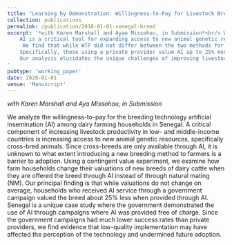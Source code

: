 ```yaml
---
title: "Learning by Demonstration: Willingness-to-Pay for Livestock Breeding Technology in Senegal"
collection: publications
permalink: /publication/2018-01-01-senegal-breed
excerpt: '*with Karen Marshall and Ayao Missohou, in Submission*<br/> We analyze the willingness-to-pay for the breeding technology artificial insemination (AI) among dairy farming households in Senegal.
    AI is a critical tool for expanding access to new animal genetic resources and increasing livestock productivity in developing countries, but it faces significant barriers to adoption in Senegal despite government campaigns that provide new breeds with AI free of charge.
     We find that while WTP did not differ between the two methods for any breed on average, those with higher education and experience using a private sector provider valued AI more.
    Specifically, those using a private provider value AI up to 25% more than those using a public campaign.
    Our analysis elucidates the unique challenges of improving livestock productivity via adoption of AI when mass provision by the government can affect service quality and undermine future adoption.
'
pubtype: 'working_paper'
date: 2020-01-01
venue: 'Manuscript'
---
```


*with Karen Marshall and Aya Missohou, in Submission*

 We analyze the willingness-to-pay for the breeding technology artificial insemination (AI) among dairy farming households in Senegal. A critical component of increasing livestock productivity in low- and middle-income countries is increasing access to new animal genetic resources, specifically cross-bred animals. Since cross-breeds are only available through AI, it is unknown to what extent introducing a new breeding method to farmers is a barrier to adoption. Using a contingent value experiment, we examine how farm households change their valuations of new breeds of dairy cattle when they are offered the breed through AI instead of through natural mating (NM). Our principal finding is that while valuations do not change on average, households who received AI service through a government campaign valued the breed about 25% less when provided through AI. Senegal is a unique case study where the government demonstrated the use of AI through campaigns where AI was provided free of charge. Since the government campaigns had much lower success rates than private providers, we find evidence that low-quality implementation may have affected the perception of the technology and undermined future adoption.